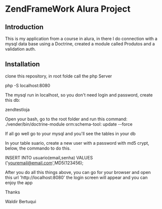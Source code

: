 ZendFrameWork Alura Project
=======================

Introduction
------------
This is my application from a course in alura, in there I do connection with a  mysql data base using a Doctrine, created a module called Produtos and a validation auth.


Installation
------------
clone this repository, in root folde call the php Server

php -S localhost:8080

The mysql run in localhost, so you don't need login and password, create this db:

zendtestloja


Open your bash, go to the root folder and run this command:
./vender/bin/doctrine-module orm:schema-tool: update --force

If all go well go to your mysql and you'll see the tables in your db

In your table suario, create a new user with a password with md5 crypt, below, the commando to do this.

INSERT INTO usuario(email,senha) VALUES ('youremail@email.com',MD5(123456);

After you do all this things above, you can go for your browser and open this url 'http://localhost:8080'
the login screen will appear and you can enjoy the app




Thanks 

Waldir Bertuqui















